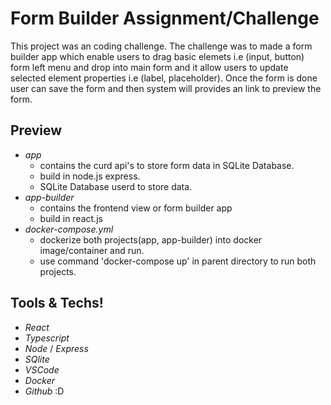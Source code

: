 # Form Builder Assignment/Challenge

This project was an coding challenge. The challenge was to made a form builder app which enable users to drag basic elemets i.e (input, button) form left menu and drop into main form 
and it allow  users to update selected element properties i.e (label, placeholder). Once the form is done user can save the form and then system will provides an link to preview the form.

## Preview
 - *app*
   -  contains the curd api's to store form data in SQLite Database.
   -  build in node.js express.
   -  SQLite Database userd to store data.
 - *app-builder* 
   - contains the frontend view or form builder app
   - build in react.js
 - *docker-compose.yml*
   - dockerize both projects(app, app-builder) into docker image/container and run.
   - use command 'docker-compose up' in parent directory to run both projects.
   
 
## Tools & Techs!
   - *React*
   - *Typescript*
   - *Node* / *Express*
   - *SQlite*
   - *VSCode*
   - *Docker*
   - *Github* :D
   

